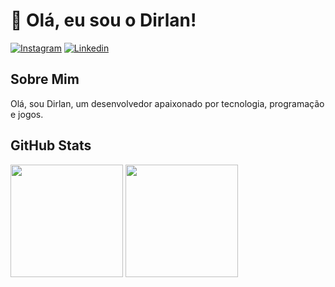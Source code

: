 # 👋 Olá, eu sou o Dirlan!


[![Instagram](https://img.shields.io/badge/Instagram-E4405F?style=for-the-badge&logo=instagram&logoColor=white)](https://www.instagram.com/dirlan18_dev/)
[![Linkedin](https://img.shields.io/badge/LinkedIn-0077B5?style=for-the-badge&logo=linkedin&logoColor=white)](https://www.linkedin.com/in/dirlan-python-dev/)

## Sobre Mim

Olá, sou Dirlan, um desenvolvedor apaixonado por tecnologia, programação e jogos.

## GitHub Stats

<img height="180em" src="https://github-readme-stats.vercel.app/api?username=DirlanFRR&show_icons=true&theme=dracula&include_all_commits=true&count_private=true"/>
<img height="180em" src="https://github-readme-stats.vercel.app/api/top-langs/?username=DirlanFRR&layout=compact&langs_count=7&theme=dracula"/>


